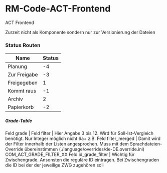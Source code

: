 # RM-Code-ACT-Frontend
ACT Frontend 

Zurzeit nicht als Komponente sondern nur zur Versionierung der Dateien

### Status Routen
Name | Status
----------------|----------
Planung      | -4
Zur Freigabe | -3
Freigegeben  |  1
Kommt raus   | -1
Archiv       |  2
Papierkorb   | -2 


#####  Grade-Table
Feld grade             | 
Feld filter            | Hier Angabe 3 bis 12. Wird für Soll-Ist-Vergleich benötigt. Nur Integer möglich nicht 6a+ z.B.
Feld filter_merged     | Damit wird der Filter innerhalb der Listen angesprochen. Muss mit dem Sprachdateien-Override übereinstimmen 
                         (./language/overrides/de-DE.override.ini) COM_ACT_GRADE_FILTER_XX
Feld id_grade_filter   | Wichtig für Zwischengrade. Ansonsten die reguläre ID eintragen. Bei Zwischengraden die ID bei der der jeweilige
                         ZWG zugehören soll
